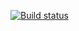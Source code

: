[![Build status](https://ci.appveyor.com/api/projects/status/txw4laykuridqtk5?svg=true)](https://ci.appveyor.com/project/DurckinaMilana/classes-inheritance)